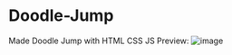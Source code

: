 # Doodle-Jump
Made Doodle Jump with HTML CSS JS 
Preview: 
![image](https://github.com/KhoiKodeKK/Doodle-Jump/assets/125990450/a775bed3-c026-47e5-bfec-f450b0ac65fe)
